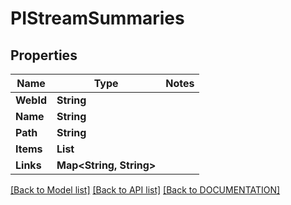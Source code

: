 # PIStreamSummaries

## Properties
Name | Type | Notes
------------ | ------------- | -------------
**WebId** | **String**
**Name** | **String**
**Path** | **String**
**Items** | **List<PISummaryValue>**
**Links** | **Map<String, String>**

[[Back to Model list]](../../DOCUMENTATION.md#documentation-for-models) [[Back to API list]](../../DOCUMENTATION.md#documentation-for-api-endpoints) [[Back to DOCUMENTATION]](../../DOCUMENTATION.md)
